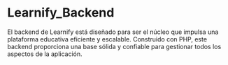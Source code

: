 # Learnify_Backend
 El backend de Learnify está diseñado para ser el núcleo que impulsa una plataforma educativa eficiente y escalable. Construido con PHP, este backend proporciona una base sólida y confiable para gestionar todos los aspectos de la aplicación.
